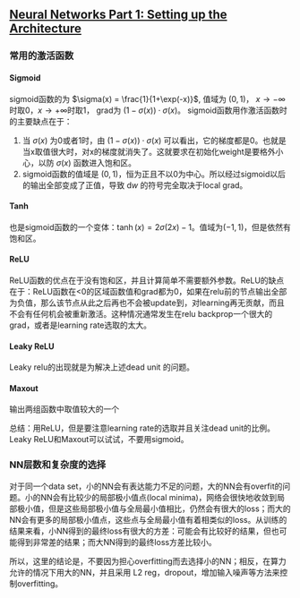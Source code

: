 [Neural Networks Part 1: Setting up the Architecture](http://cs231n.github.io/neural-networks-1/)
---

### 常用的激活函数
#### Sigmoid
sigmoid函数的为 $\sigma(x) = \frac{1}{1+\exp(-x)}$, 值域为 $(0, 1)$， $x \rightarrow -\infty$时取0，$x \rightarrow +\infty$时取1，
 grad为 $(1 - \sigma(x)) \cdot \sigma(x)$。
 sigmoid函数用作激活函数时的主要缺点在于：
 1. 当 $\sigma(x)$ 为0或者1时，由 $(1 - \sigma(x)) \cdot \sigma(x)$ 可以看出，它的梯度都是0。也就是当x取值很大时，对x的梯度就消失了。这就要求在初始化weight是要格外小心，以防 $\sigma(x)$ 函数进入饱和区。
 2. sigmoid函数的值域是  $(0, 1)$，恒为正且不以0为中心。所以经过sigmoid以后的输出全部变成了正值，导致 $\mathrm{d} w$ 的符号完全取决于local grad。

 #### Tanh
 也是sigmoid函数的一个变体：$\tanh (x) = 2\sigma(2x) - 1$。值域为$(-1, 1)$，但是依然有饱和区。

 #### ReLU
 ReLU函数的优点在于没有饱和区，并且计算简单不需要额外参数。ReLU的缺点在于：ReLU函数在<0的区域函数值和grad都为0，如果在relu前的节点输出全部为负值，那么该节点从此之后再也不会被update到，对learning再无贡献，而且不会有任何机会被重新激活。这种情况通常发生在relu backprop一个很大的grad，或者是learning rate选取的太大。

  #### Leaky ReLU
  Leaky relu的出现就是为解决上述dead unit 的问题。

  #### Maxout
  输出两组函数中取值较大的一个

  总结：用ReLU，但是要注意learning rate的选取并且关注dead unit的比例。Leaky ReLU和Maxout可以试试，不要用sigmoid。

### NN层数和复杂度的选择
对于同一个data set，小的NN会有表达能力不足的问题，大的NN会有overfit的问题。小的NN会有比较少的局部极小值点(local minima)，网络会很快地收敛到局部极小值，但是这些局部极小值与全局最小值相比，仍然会有很大的loss；而大的NN会有更多的局部极小值点，这些点与全局最小值有着相类似的loss。从训练的结果来看，小NN得到的最终loss有很大的方差：可能会有比较好的结果，但也可能得到非常差的结果；而大NN得到的最终loss方差比较小。

所以，这里的结论是，不要因为担心overfitting而去选择小的NN；相反，在算力允许的情况下用大的NN，并且采用 L2 reg，dropout，增加输入噪声等方法来控制overfitting。

